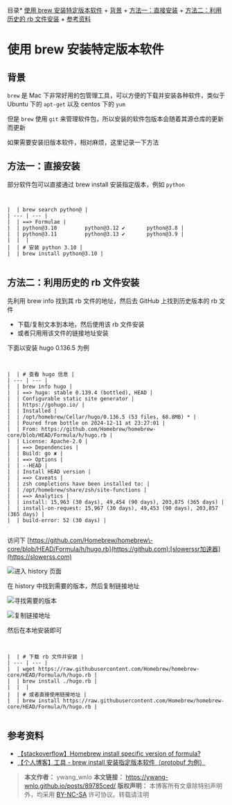 
目录* [使用 brew 安装特定版本软件](https://github.com)
	+ [背景](https://github.com)
	+ [方法一：直接安装](https://github.com)
	+ [方法二：利用历史的 rb 文件安装](https://github.com)
	+ [参考资料](https://github.com)

# 使用 brew 安装特定版本软件


## 背景


`brew` 是 Mac 下非常好用的包管理工具，可以方便的下载并安装各种软件，类似于 Ubuntu 下的 `apt-get` 以及 centos 下的 `yum`


但是 `brew` 使用 `git` 来管理软件包，所以安装的软件包版本会随着其源仓库的更新而更新


如果需要安装旧版本软件，相对麻烦，这里记录一下方法


## 方法一：直接安装


部分软件包可以直接通过 brew install 安装指定版本，例如 `python`



```


|  | brew search python@ |
| --- | --- |
|  | ==> Formulae |
|  | python@3.10         python@3.12 ✔       python@3.8 |
|  | python@3.11         python@3.13 ✔       python@3.9 |
|  |  |
|  | # 安装 python 3.10 |
|  | brew install python@3.10 |


```

## 方法二：利用历史的 rb 文件安装


先利用 brew info 找到其 rb 文件的地址，然后去 GitHub 上找到历史版本的 rb 文件


* 下载/复制文本到本地，然后使用该 rb 文件安装
* 或者只用用该文件的链接地址安装


下面以安装 hugo 0\.136\.5 为例



```


|  | # 查看 hugo 信息 |
| --- | --- |
|  | brew info hugo |
|  | ==> hugo: stable 0.139.4 (bottled), HEAD |
|  | Configurable static site generator |
|  | https://gohugo.io/ |
|  | Installed |
|  | /opt/homebrew/Cellar/hugo/0.136.5 (53 files, 68.8MB) * |
|  | Poured from bottle on 2024-12-11 at 23:27:01 |
|  | From: https://github.com/Homebrew/homebrew-core/blob/HEAD/Formula/h/hugo.rb |
|  | License: Apache-2.0 |
|  | ==> Dependencies |
|  | Build: go ✘ |
|  | ==> Options |
|  | --HEAD |
|  | Install HEAD version |
|  | ==> Caveats |
|  | zsh completions have been installed to: |
|  | /opt/homebrew/share/zsh/site-functions |
|  | ==> Analytics |
|  | install: 15,963 (30 days), 49,454 (90 days), 203,875 (365 days) |
|  | install-on-request: 15,967 (30 days), 49,453 (90 days), 203,857 (365 days) |
|  | build-error: 52 (30 days) |


```

访问下 [https://github.com/Homebrew/homebrew\-core/blob/HEAD/Formula/h/hugo.rb](https://github.com):[slowerssr加速器](https://slowerss.com)


![进入 history 页面](https://img2024.cnblogs.com/blog/2829204/202412/2829204-20241217142703416-1134643174.png)


在 history 中找到需要的版本，然后复制链接地址


![寻找需要的版本](https://img2024.cnblogs.com/blog/2829204/202412/2829204-20241217142725038-922080098.png)


![复制链接地址](https://img2024.cnblogs.com/blog/2829204/202412/2829204-20241217142732946-2108517790.png)


然后在本地安装即可



```


|  | # 下载 rb 文件并安装 |
| --- | --- |
|  | wget https://raw.githubusercontent.com/Homebrew/homebrew-core/HEAD/Formula/h/hugo.rb |
|  | brew install ./hugo.rb |
|  |  |
|  | # 或者直接使用链接地址 |
|  | brew install https://raw.githubusercontent.com/Homebrew/homebrew-core/HEAD/Formula/h/hugo.rb |


```

## 参考资料


* [【stackoverflow】Homebrew install specific version of formula?](https://github.com)
* [【个人博客】工具 \- brew install 安装指定版本软件（protobuf 为例）](https://github.com)



> **本文作者：** ywang\_wnlo
> **本文链接：** [https://ywang\-wnlo.github.io/posts/89785ced/](https://github.com)
> **版权声明：** 本博客所有文章除特别声明外，均采用 [BY\-NC\-SA](https://github.com) 许可协议。转载请注明


